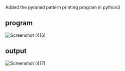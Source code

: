 Added the pyramid pattern printing program in python3

## program

![Screenshot (416)](https://user-images.githubusercontent.com/94801952/196246923-6b8653a4-4cc7-406a-abfc-ca5a9eaad8b1.png)

## output

![Screenshot (417)](https://user-images.githubusercontent.com/94801952/196246934-8a7d3140-445d-4611-a6a6-17f864954089.png)
